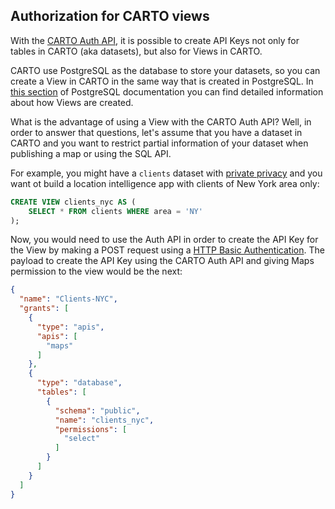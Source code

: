 ## Authorization for CARTO views

With the [CARTO Auth API](https://carto.com/developers/auth-api/), it is possible to create API Keys not only for tables in CARTO (aka datasets), but also for Views in CARTO.

CARTO use PostgreSQL as the database to store your datasets, so you can create a View in CARTO in the same way that is created in PostgreSQL. In [this section](https://www.postgresql.org/docs/9.5/static/tutorial-views.html) of PostgreSQL documentation you can find detailed information about how Views are created.

What is the advantage of using a View with the CARTO Auth API? Well, in order to answer that questions, let's assume that you have a dataset in CARTO and you want to restrict partial information of your dataset when publishing a map or using the SQL API. 

For example, you might have a `clients` dataset with [private privacy](https://carto.com/learn/guides/publish-share/privacy-settings-for-protecting-maps-and-data/) and you want ot build a location intelligence app with clients of New York area only:

```sql
CREATE VIEW clients_nyc AS (
    SELECT * FROM clients WHERE area = 'NY'
);
```

Now, you would need to use the Auth API in order to create the API Key for the View by making a POST request using a [HTTP Basic Authentication](https://carto.com/developers/auth-api/guides/how-to-send-API-Keys/#http-basic-authentication). The payload to create the API Key using the CARTO Auth API and giving Maps permission to the view would be the next:

```json
{
  "name": "Clients-NYC",
  "grants": [
    {
      "type": "apis",
      "apis": [
        "maps"
      ]
    },
    {
      "type": "database",
      "tables": [
        {
          "schema": "public",
          "name": "clients_nyc",
          "permissions": [
            "select"
          ]
        }
      ]
    }
  ]
}
```